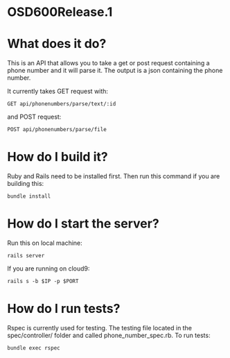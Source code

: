 # OSD600Release.1
# What does it do?
This is an API that allows you to take a get or post request containing a phone number and it will parse it. 
The output is a json containing the phone number.

It currently takes GET request with:
```
GET api/phonenumbers/parse/text/:id
```

and POST request:
```
POST api/phonenumbers/parse/file
```

# How do I build it?
Ruby and Rails need to be installed first.
Then run this command if you are building this:
```
bundle install
```


# How do I start the server?
Run this on local machine:
```
rails server
``` 

If you are running on cloud9:
```
rails s -b $IP -p $PORT
```

# How do I run tests?
Rspec is currently used for testing.
The testing file located in the spec/controller/ folder and called phone_number_spec.rb.
To run tests:
```
bundle exec rspec
```
